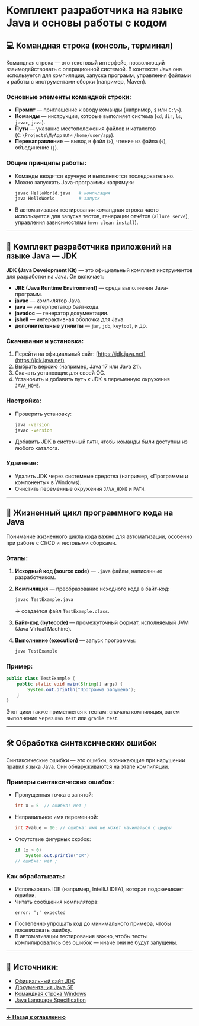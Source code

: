 # Комплект разработчика на языке Java и основы работы с кодом

## 💻 Командная строка (консоль, терминал)

Командная строка — это текстовый интерфейс, позволяющий взаимодействовать с операционной системой. В контексте Java она используется для компиляции, запуска программ, управления файлами и работы с инструментами сборки (например, Maven).

### Основные элементы командной строки:
- **Промпт** — приглашение к вводу команды (например, `$` или `C:\>`).
- **Команды** — инструкции, которые выполняет система (`cd`, `dir`, `ls`, `javac`, `java`).
- **Пути** — указание местоположения файлов и каталогов (`C:\Projects\MyApp` или `/home/user/app`).
- **Перенаправление** — вывод в файл (`>`), чтение из файла (`<`), объединение (`|`).

### Общие принципы работы:
- Команды вводятся вручную и выполняются последовательно.
- Можно запускать Java-программы напрямую:
  ```bash
  javac HelloWorld.java   # компиляция
  java HelloWorld         # запуск
  ```
- В автоматизации тестирования командная строка часто используется для запуска тестов, генерации отчётов (`allure serve`), управления зависимостями (`mvn clean install`).

---

## 🧰 Комплект разработчика приложений на языке Java — JDK

**JDK (Java Development Kit)** — это официальный комплект инструментов для разработки на Java. Он включает:

- **JRE (Java Runtime Environment)** — среда выполнения Java-программ.
- **javac** — компилятор Java.
- **java** — интерпретатор байт-кода.
- **javadoc** — генератор документации.
- **jshell** — интерактивная оболочка для Java.
- **дополнительные утилиты** — `jar`, `jdb`, `keytool`, и др.

### Скачивание и установка:
1. Перейти на официальный сайт: [https://jdk.java.net](https://jdk.java.net)
2. Выбрать версию (например, Java 17 или Java 21).
3. Скачать установщик для своей ОС.
4. Установить и добавить путь к JDK в переменную окружения `JAVA_HOME`.

### Настройка:
- Проверить установку:
  ```bash
  java -version
  javac -version
  ```
- Добавить JDK в системный `PATH`, чтобы команды были доступны из любого каталога.

### Удаление:
- Удалить JDK через системные средства (например, «Программы и компоненты» в Windows).
- Очистить переменные окружения `JAVA_HOME` и `PATH`.

---

## 🔄 Жизненный цикл программного кода на Java

Понимание жизненного цикла кода важно для автоматизации, особенно при работе с CI/CD и тестовыми сборками.

### Этапы:

1. **Исходный код (source code)** — `.java` файлы, написанные разработчиком.
2. **Компиляция** — преобразование исходного кода в байт-код:
   ```bash
   javac TestExample.java
   ```
   → создаётся файл `TestExample.class`.

3. **Байт-код (bytecode)** — промежуточный формат, исполняемый JVM (Java Virtual Machine).
4. **Выполнение (execution)** — запуск программы:
   ```bash
   java TestExample
   ```

### Пример:
```java
public class TestExample {
    public static void main(String[] args) {
        System.out.println("Программа запущена");
    }
}
```

Этот цикл также применяется к тестам: сначала компиляция, затем выполнение через `mvn test` или `gradle test`.

---

## 🛠️ Обработка синтаксических ошибок

Синтаксические ошибки — это ошибки, возникающие при нарушении правил языка Java. Они обнаруживаются на этапе компиляции.

### Примеры синтаксических ошибок:
- Пропущенная точка с запятой:
  ```java
  int x = 5  // ошибка: нет ;
  ```
- Неправильное имя переменной:
  ```java
  int 2value = 10; // ошибка: имя не может начинаться с цифры
  ```
- Отсутствие фигурных скобок:
  ```java
  if (x > 0)
      System.out.println("OK")
  // ошибка: нет ;
  ```

### Как обрабатывать:
- Использовать IDE (например, IntelliJ IDEA), которая подсвечивает ошибки.
- Читать сообщения компилятора:
  ```
  error: ';' expected
  ```
- Постепенно упрощать код до минимального примера, чтобы локализовать ошибку.
- В автоматизации тестирования важно, чтобы тесты компилировались без ошибок — иначе они не будут запущены.

---

## 🔗 Источники:
- [Официальный сайт JDK](https://jdk.java.net)
- [Документация Java SE](https://docs.oracle.com/en/java/)
- [Командная строка Windows](https://learn.microsoft.com/en-us/windows-server/administration/windows-commands/windows-commands)
- [Java Language Specification](https://docs.oracle.com/javase/specs/)

---
[**← Назад к оглавлению**](../README.md)